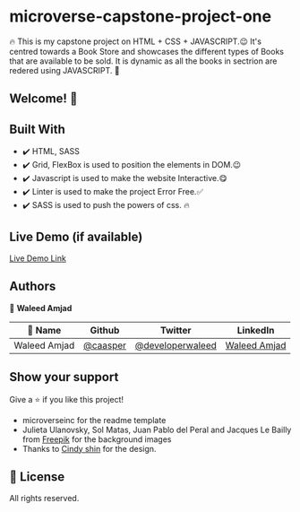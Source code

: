 # microverse-capstone-project-one

🔥 This is my capstone project on HTML + CSS + JAVASCRIPT.😉 It's centred towards a Book Store and showcases the different types of Books that are available to be sold. It is dynamic as all the books in sectrion are redered using JAVASCRIPT. 🙌

## Welcome! 👋

## Built With

- ✔️ HTML, SASS
- ✔️ Grid, FlexBox is used to position the elements in DOM.😉
- ✔️ Javascript is used to make the website Interactive.😋
- ✔️ Linter is used to make the project Error Free.✅
- ✔️ SASS is used to push the powers of css. 🔥

## Live Demo (if available)

[Live Demo Link](https://developerwaleed.github.io/Book-Store_Website-V2/)

## Authors

👤 **Waleed Amjad**

| 👤 Name | Github | Twitter | LinkedIn |
|------|--------|---------|----------|
|Waleed Amjad|[@caasper](https://github.com/caasperr)|[@developerwaleed](https://twitter.com/developerwaleed)|[Waleed Amjad](https://www.linkedin.com/in/waleed-amjad-51930014a/)||

## Show your support

Give a ⭐️ if you like this project!

- microverseinc for the readme template
- Julieta Ulanovsky, Sol Matas, Juan Pablo del Peral and Jacques Le Bailly from [Freepik](https://twitter.com/DeeMaejor) for the background images
- Thanks to [Cindy shin](https://www.behance.net/adagio07) for the design.

## 📝 License

All rights reserved.
